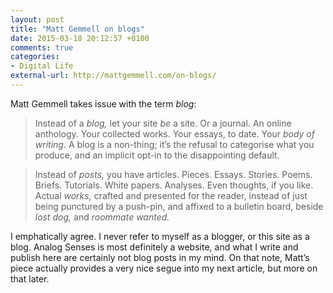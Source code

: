 ```yaml
---
layout: post
title: "Matt Gemmell on blogs"
date: 2015-03-18 20:12:57 +0100
comments: true
categories: 
- Digital Life
external-url: http://mattgemmell.com/on-blogs/
---
```


Matt Gemmell takes issue with the term _blog_:

> Instead of a _blog,_ let your site _be_ a site. Or a journal. An online anthology. Your collected works. Your essays, to date. Your _body of writing_. A blog is a non-thing; it’s the refusal to categorise what you produce, and an implicit opt-in to the disappointing default.

> Instead of _posts,_ you have articles. Pieces. Essays. Stories. Poems. Briefs. Tutorials. White papers. Analyses. Even thoughts, if you like. Actual _works,_ crafted and presented for the reader, instead of just being punctured by a push-pin, and affixed to a bulletin board, beside _lost dog,_ and _roommate wanted._

I emphatically agree. I never refer to myself as a blogger, or this site as a blog. Analog Senses is most definitely a website, and what I write and publish here are certainly not blog posts in my mind. On that note, Matt’s piece actually provides a very nice segue into my next article, but more on that later.